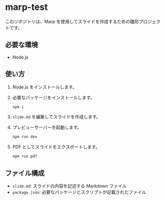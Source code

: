 # marp-test

このリポジトリは、Marp を使用してスライドを作成するための雛形プロジェクトです。

## 必要な環境

- Node.js

## 使い方

1. Node.js をインストールします。
2. 必要なパッケージをインストールします。

   ```bash
   npm i
   ```

3. `slide.md` を編集してスライドを作成します。
4. プレビューサーバーを起動します。

   ```bash
   npm run dev
   ```

5. PDF としてスライドをエクスポートします。

   ```bash
   npm run pdf
   ```

## ファイル構成

- `slide.md`: スライドの内容を記述する Markdown ファイル
- `package.json`: 必要なパッケージとスクリプトが記載されたファイル
